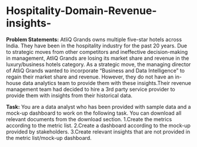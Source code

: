 # Hospitality-Domain-Revenue-insights-


**Problem Statements:**
AtliQ Grands owns multiple five-star hotels across India. They have been in the hospitality industry for the past 20 years. Due to strategic moves from other competitors and ineffective decision-making in management, AtliQ Grands are losing its market share and revenue in the luxury/business hotels category. As a strategic move, the managing director of AtliQ Grands wanted to incorporate “Business and Data Intelligence” to regain their market share and revenue. However, they do not have an in-house data analytics team to provide them with these insights.Their revenue management team had decided to hire a 3rd party service provider to provide them with insights from their historical data.


**Task:**
You are a data analyst who has been provided with sample data and a mock-up dashboard to work on the following task. You can download all relevant documents from the download section.
1.Create the metrics according to the metric list.
2.Create a dashboard according to the mock-up provided by stakeholders.
3.Create relevant insights that are not provided in the metric list/mock-up dashboard.


